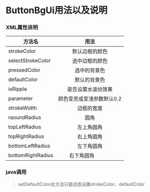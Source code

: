 # ButtonBgUi用法以及说明

### XML属性说明

|方法名             |用法|
|-------------     |:-------------:|
| strokeColor      | 默认边框的颜色          |
| selectStrokeColor| 选中边框的颜色          |
| pressedColor     | 选中的背景色            |
| defaultColor     | 默认的背景色            |
| isRipple         | 是否设置水波纹效果       |
| parameter        | 颜色变亮或变浅参数默认0.2|
| strokeWidth      | 边框的宽度             |
| raoundRadius     | 圆角                   |
| topLeftRadius    | 左上角圆角             |
| topRightRadius   | 右上角圆角             |
| bottomLeftRadius | 左下角圆角             |
| bottomRightRadius| 右下角圆角             |
### java调用
>setDefaultColor此方法只能动态设置strokeColor、defaultColor
